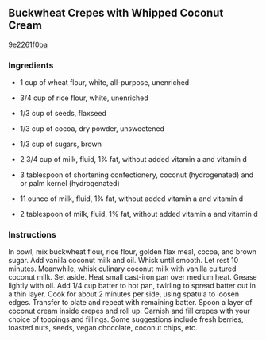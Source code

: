 ## Buckwheat Crepes with Whipped Coconut Cream

[9e2261f0ba](http://allrecipes.com/recipe/buckwheat-crepes-with-whipped-coconut-cream/)

### Ingredients

 - 1 cup of wheat flour, white, all-purpose, unenriched

 - 3/4 cup of rice flour, white, unenriched

 - 1/3 cup of seeds, flaxseed

 - 1/3 cup of cocoa, dry powder, unsweetened

 - 1/3 cup of sugars, brown

 - 2 3/4 cup of milk, fluid, 1% fat, without added vitamin a and vitamin d

 - 3 tablespoon of shortening confectionery, coconut (hydrogenated) and or palm kernel (hydrogenated)

 - 11 ounce of milk, fluid, 1% fat, without added vitamin a and vitamin d

 - 2 tablespoon of milk, fluid, 1% fat, without added vitamin a and vitamin d

### Instructions

In bowl, mix buckwheat flour, rice flour, golden flax meal, cocoa, and brown sugar. Add vanilla coconut milk and oil. Whisk until smooth. Let rest 10 minutes. Meanwhile, whisk culinary coconut milk with vanilla cultured coconut milk. Set aside. Heat small cast-iron pan over medium heat. Grease lightly with oil. Add 1/4 cup batter to hot pan, twirling to spread batter out in a thin layer. Cook for about 2 minutes per side, using spatula to loosen edges. Transfer to plate and repeat with remaining batter. Spoon a layer of coconut cream inside crepes and roll up. Garnish and fill crepes with your choice of toppings and fillings. Some suggestions include fresh berries, toasted nuts, seeds, vegan chocolate, coconut chips, etc.